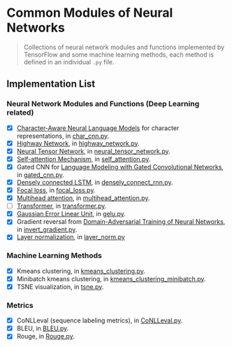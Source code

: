 # Common Modules of Neural Networks

> Collections of neural network modules and functions implemented by TensorFlow and some machine learning methods,
each method is defined in an individual `.py` file.

## Implementation List
### Neural Network Modules and Functions (Deep Learning related)
- [x] [Character-Aware Neural Language Models](http://arxiv.org/abs/1508.06615v4) for character representations, 
in [char_cnn.py](/nns/char_cnn.py).
- [x] [Highway Network](http://arxiv.org/abs/1505.00387), in [highway_network.py](/nns/highway_network.py).
- [x] [Neural Tensor Network](https://cs.stanford.edu/~danqi/papers/nips2013.pdf), in [neural_tensor_network.py](
/nns/neural_tensor_network.py).
- [x] [Self-attention Mechanism](https://arxiv.org/pdf/1409.0473.pdf), in [self_attention.py](/nns/self_attention.py).
- [x] Gated CNN for [Language Modeling with Gated Convolutional Networks](https://arxiv.org/abs/1612.08083), in 
[gated_cnn.py](/nns/gated_cnn.py).
- [x] [Densely connected LSTM](https://arxiv.org/pdf/1802.00889.pdf), in [densely_connect_rnn.py](
/nns/densely_connect_rnn.py).
- [x] [Focal loss](http://openaccess.thecvf.com/content_ICCV_2017/papers/Lin_Focal_Loss_for_ICCV_2017_paper.pdf), 
in [focal_loss.py](/nns/focal_loss.py).
- [x] [Multihead attention](https://arxiv.org/pdf/1706.03762.pdf), in [multihead_attention.py](
/nns/multihead_attention.py).
- [ ] [Transformer](https://arxiv.org/pdf/1706.03762.pdf), in [transformer.py](/nns/transformer.py).
- [x] [Gaussian Error Linear Unit](https://arxiv.org/abs/1606.08415), in [gelu.py](/nns/gelu.py).
- [x] Gradient reversal from [Domain-Adversarial Training of Neural Networks](https://arxiv.org/pdf/1505.07818v4.pdf), 
in [invert_gradient.py](/nns/invert_gradient.py).
- [x] [Layer normalization](https://arxiv.org/abs/1607.06450), in [layer_norm.py](/nns/layer_norm.py)

### Machine Learning Methods
- [x] Kmeans clustering, in [kmeans_clustering.py](/mls/kmeans_clustering.py).
- [x] Minibatch kmeans clustering, in [kmeans_clustering_minibatch.py](/mls/kmeans_clustering_minibatch.py).
- [x] TSNE visualization, in [tsne.py](/mls/tsne.py).

### Metrics
- [x] CoNLLeval (sequence labeling metrics), in [CoNLLeval.py](/metrics/CoNLLeval.py).
- [x] BLEU, in [BLEU.py](/metrics/BLEU.py).
- [x] Rouge, in [Rouge.py](/metrics/Rouge.py).
